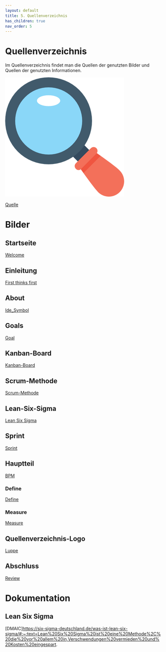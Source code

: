 ```yaml
---
layout: default
title: 5. Quellenverzeichnis
has_children: true
nav_order: 5
---
```


# Quellenverzeichnis

Im Quellenverzeichnis findet man die Quellen der genutzten Bilder und Quellen der genutzten Informationen.

![Luppe](../../ressources/bilder/rsz_loupe_2.png)

[Quelle](#Quellenverzeichnis-Logo)

# Bilder

## Startseite
[Welcome](https://www.picng.com/upload/welcome/png_welcome_54228.png)

## Einleitung
[First thinks first](https://cdn2.vectorstock.com/i/1000x1000/05/61/light-bulb-glowing-sketch-draw-vector-35850561.jpg)

## About
[Ide_Symbol](https://www.flaticon.com/free-icon/implementation_5656091?term=process&page=2&position=3&origin=search&related_id=5656091)

## Goals
[Goal](https://images.squarespace-cdn.com/content/v1/5760269145bf21440773e26c/1532517734122-G2XKNP3V3X2SG2CC9Z95/Goals.jpg?format=2500w)

## Kanban-Board
[Kanban-Board](https://www.ingenieur.de/wp-content/uploads/2019/01/Kanban-Board-illustriert_B74336643_bakhtiarzein-e1547564483745.jpg)

## Scrum-Methode
[Scrum-Methode](https://media.graphassets.com/j3ITgEIYTVmdAXePjpoR)

## Lean-Six-Sigma
[Lean Six Sigma](https://www.georgiaruralhealth.org/wp-content/uploads/2022/01/lean-6-sigma.png)

## Sprint
[Sprint](https://www.flaticon.com/free-icon/review_4727519?term=sprint&page=1&position=15&origin=search&related_id=4727519)

## Hauptteil
[BPM](https://movan.vn/wp-content/uploads/sites/156/2020/05/bpm.png)

### Define
[Define](https://www.flaticon.com/free-icon/defining_4129452?term=define&page=1&position=3&origin=search&related_id=4129452)

### Measure
[Measure](https://www.flaticon.com/free-icon/design-process_10068780?term=measure+process&related_id=10068780)

## Quellenverzeichnis-Logo
[Luppe](https://www.flaticon.com/free-icon/loupe_428094?term=magnifying+glass&page=1&position=9&origin=search&related_id=428094)

## Abschluss
[Review](https://www.flaticon.com/free-icon/check_11510892?term=check&page=1&position=93&origin=search&related_id=11510892)

# Dokumentation

## Lean Six Sigma
[DMAIC]https://six-sigma-deutschland.de/was-ist-lean-six-sigma/#:~:text=Lean%20Six%20Sigma%20ist%20eine%20Methode%2C%20die%20vor%20allem%20in,Verschwendungen%20vermieden%20und%20Kosten%20eingespart.